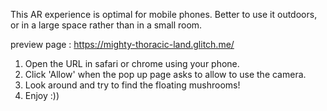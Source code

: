 This AR experience is optimal for mobile phones.
Better to use it outdoors, or in a large space rather than in a small room.

preview page : 
https://mighty-thoracic-land.glitch.me/

1. Open the URL in safari or chrome using your phone.
2. Click 'Allow' when the pop up page asks to allow to use the camera. 
3. Look around and try to find the floating mushrooms!
4. Enjoy :))
